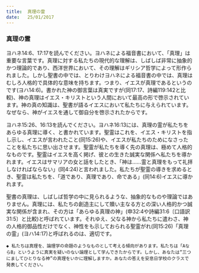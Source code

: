 ```yaml
---
title:  真理の霊
date:   25/01/2017
---
```


### 真理の霊

ヨハネ14:6、17:17を読んでください。ヨハネによる福音書において、「真理」は重要な言葉です。真理に対する私たちの現代的な理解は、しばしば非常に抽象的かつ理論的であり、西洋世界において、その理解はギリシア哲学によって形作られました。しかし聖書の中では、とりわけヨハネによる福音書の中では、真理はむしろ人格的で具体的な意味を持ちます。つまり、イエスが真理であるというのです(ヨハ14:6)。書かれた神の御言葉は真実ですが(同17:17、詩編119:142と比較)、神の真理はイエス・キリストという人間において最高の形で啓示されています。神の真の知識は、聖書が語るイエスにおいて私たちに与えられています。なぜなら、神がイエスを通して御自分を啓示されたからです。

ヨハネ15:26、16:13を読んでください。ヨハネ16:13には、真理の霊が私たちをあらゆる真理に導く、と書かれています。聖霊はこれを、イエス・キリストを指し示し、イエスが言われたこと(同15:26)や、イエスが私たちのためになさったことを私たちに思い出させます。聖霊が私たちを導く先の真理は、極めて人格的なものです。聖霊はイエスを高く掲げ、彼との生きた誠実な関係へ私たちを導かれます。イエスはサマリアの女と話をしたとき、「神は......霊と真理をもって礼拝しなければならない」(同4:24)と言われました。私たちが聖霊の導きを求めるとき、聖霊は私たちを、「道であり、真理であり、命である」(同14:6)イエスに導かれます。

聖書の真理は、しばしば哲学の中に見られるような、抽象的なものや理論ではありません。真理には、私たちの創造主にして贖い主なる方との深い人格的かつ誠実な関係が含まれ、その方は「あらゆる真理の神」(申32:4や詩編31:6〔口語訳31:5〕と比較)と呼ばれています。それゆえ、父なる神から私たちに遣わさ、神の人格的御品性だけでなく、神性をも示しておられる聖霊がれ(同15:26)「真理の霊」(ヨハ14:17)と呼ばれるのは、適切です。

`◆ 私たちは真理を、論理学の命題のようなものとして考える傾向があります。私たちは「AならB」というように真実を疑いのない論理として学んできたからです。しかし、あなたは“三つにましてひとりなる神”の真理をいかに理解しますか。あなたの答えを安息日学校のクラスで発表してください。`
